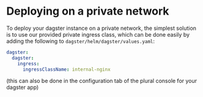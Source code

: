 # Deploying on a private network

To deploy your dagster instance on a private network, the simplest solution is to use our provided private ingress class, which can be done easily by adding the following to `dagster/helm/dagster/values.yaml`:

```yaml
dagster:
  dagster:
    ingress:
      ingressClassName: internal-nginx
```

(this can also be done in the configuration tab of the plural console for your dagster app)